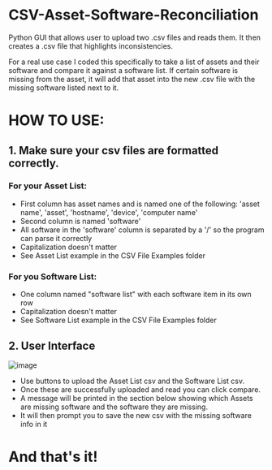 # CSV-Asset-Software-Reconciliation
Python GUI that allows user to upload two .csv files and reads them. It then creates a .csv file that highlights inconsistencies.

For a real use case I coded this specifically to take a list of assets and their software and compare it against a software list.
If certain software is missing from the asset, it will add that asset into the new .csv file with the missing software listed next to it.

# HOW TO USE:
## 1. Make sure your csv files are formatted correctly.
### For your Asset List:
* First column has asset names and is named one of the following: 'asset name', 'asset', 'hostname', 'device', 'computer name'
* Second column is named 'software'
* All software in the 'software' column is separated by a '/' so the program can parse it correctly
* Capitalization doesn't matter
* See Asset List example in the CSV File Examples folder
### For you Software List:
* One column named "software list" with each software item in its own row
* Capitalization doesn't matter
* See Software List example in the CSV File Examples folder
## 2. User Interface
![image](https://github.com/user-attachments/assets/e1714b74-a9f6-4116-b066-143cbde8220a)
* Use buttons to upload the Asset List csv and the Software List csv.
* Once these are successfully uploaded and read you can click compare.
* A message will be printed in the section below showing which Assets are missing software and the software they are missing.
* It will then prompt you to save the new csv with the missing software info in it

# And that's it!

